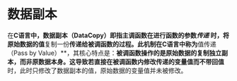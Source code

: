 # 数据副本
在**C语言中，**数据副本**（DataCopy）即指主调函数在进行函数的参数*传递* 时，将原始数据的值**复制一份**传递给被调函数的过程。此机制在C语言中称为**值传递（Pass by Value）**，其核心特点是：**被调函数操作的是原始数据的复制独立副本，而非原数据本身。**这导致若直接在被调函数内修改传递的变量值而不**带回值**时，此时只修改了数据副本的值，原始数据的变量值并未被修改。
<!--stackedit_data:
eyJoaXN0b3J5IjpbLTcxMjU3MjIwOSwtMTU4NjY3NjY4LDE2Mz
g5MzkxODBdfQ==
-->